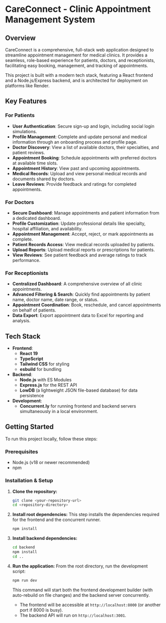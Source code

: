 # CareConnect - Clinic Appointment Management System

## Overview

CareConnect is a comprehensive, full-stack web application designed to streamline appointment management for medical clinics. It provides a seamless, role-based experience for patients, doctors, and receptionists, facilitating easy booking, management, and tracking of appointments.

This project is built with a modern tech stack, featuring a React frontend and a Node.js/Express backend, and is architected for deployment on platforms like Render.

## Key Features

### For Patients
- **User Authentication**: Secure sign-up and login, including social login simulations.
- **Profile Management**: Complete and update personal and medical information through an onboarding process and profile page.
- **Doctor Discovery**: View a list of available doctors, their specialties, and patient reviews.
- **Appointment Booking**: Schedule appointments with preferred doctors at available time slots.
- **Appointment History**: View past and upcoming appointments.
- **Medical Records**: Upload and view personal medical records and documents shared by doctors.
- **Leave Reviews**: Provide feedback and ratings for completed appointments.

### For Doctors
- **Secure Dashboard**: Manage appointments and patient information from a dedicated dashboard.
- **Profile Customization**: Update professional details like specialty, hospital affiliation, and availability.
- **Appointment Management**: Accept, reject, or mark appointments as complete.
- **Patient Records Access**: View medical records uploaded by patients.
- **Upload Reports**: Upload medical reports or prescriptions for patients.
- **View Reviews**: See patient feedback and average ratings to track performance.

### For Receptionists
- **Centralized Dashboard**: A comprehensive overview of all clinic appointments.
- **Advanced Filtering & Search**: Quickly find appointments by patient name, doctor name, date range, or status.
- **Appointment Coordination**: Book, reschedule, and cancel appointments on behalf of patients.
- **Data Export**: Export appointment data to Excel for reporting and analysis.

## Tech Stack

- **Frontend**:
    - **React 19**
    - **TypeScript**
    - **Tailwind CSS** for styling
    - **esbuild** for bundling
- **Backend**:
    - **Node.js** with ES Modules
    - **Express.js** for the REST API
    - **LowDB** (a lightweight JSON file-based database) for data persistence
- **Development**:
    - **Concurrent.ly** for running frontend and backend servers simultaneously in a local environment.

## Getting Started

To run this project locally, follow these steps:

### Prerequisites
- Node.js (v18 or newer recommended)
- npm

### Installation & Setup

1.  **Clone the repository:**
    ```bash
    git clone <your-repository-url>
    cd <repository-directory>
    ```

2.  **Install root dependencies:**
    This step installs the dependencies required for the frontend and the concurrent runner.
    ```bash
    npm install
    ```

3.  **Install backend dependencies:**
    ```bash
    cd backend
    npm install
    cd ..
    ```

4.  **Run the application:**
    From the root directory, run the development script:
    ```bash
    npm run dev
    ```
    This command will start both the frontend development builder (with auto-rebuild on file changes) and the backend server concurrently.

    - The frontend will be accessible at `http://localhost:8000` (or another port if 8000 is busy).
    - The backend API will run on `http://localhost:3001`.
